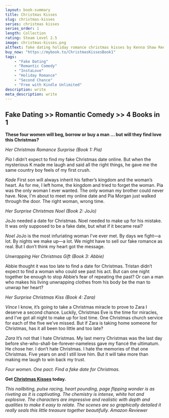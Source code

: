 ```yaml
---
layout: book-summary
title: Christmas Kisses
slug: christmas-kisses
series: christmas kisses
series_order: 1
length: Collection
rating: Steam Level 2.5
image: christmas-kisses.png
altText: fake dating holiday romance christmas kisses by Kenna Shaw Reed
buy_now: "https://mybook.to/ChristmasKissesBook1"
tags:
    - "Fake Dating"
    - "Romantic Comedy"
    - "InstaLove"
    - "Holiday Romance"
    - "Second Chance"
    - "Free with Kindle Unlimited"
description: write
meta_description: write
---
```


## Fake Dating >> Romantic Comedy >> 4 Books in 1

**These four women will beg, borrow or buy a man ... but will they find love this Christmas?**


_Her Christmas Romance Surprise (Book 1: Pia)_

*Pia*  I didn’t expect to find my fake Christmas date online. But when the mysterious K made me laugh and said all the right things, he gave me the same country boy feels of my first crush.

*Kade*  First son will always inherit his father’s kingdom and the woman’s heart. As for me, I left home, the kingdom and tried to forget the woman. Pia was the only woman I ever wanted. The only woman my brother could never have. Now, I'm about to meet my online date and Pia Morgan just walked through the door. The right woman, wrong time.

_Her Surprise Christmas Noel (Book 2: JoJo)_

JoJo needed a date for Christmas. Noel needed to make up for his mistake. It was only supposed to be a fake date, but what if it became real?

*Noel*  JoJo is the most infuriating woman I’ve ever met.
By days we fight—a lot. 
By nights we make up—a lot.
We might have to sell our fake romance as real. But I don’t think my heart got the message.

_Unwrapping Her Christmas Gift (Book 3: Abbie)_

Abbie thought it was too late to find a date for Christmas. Tristan didn’t expect to find a woman who could see past his act. But can one night together be enough to stop Abbie’s fear of repeating the past? Or can a man who makes his living unwrapping clothes from his body be the man to unwrap her heart?

_Her Surprise Christmas Kiss (Book 4: Zara)_

*Vince*  I know, it’s going to take a Christmas miracle to prove to Zara I deserve a second chance. Luckily, Christmas Eve is the time for miracles, and I’ve got all night to make up for lost time. One Christmas church service for each of the five we’ve missed. But if Zara is taking home someone for Christmas, has it all been too little and too late?

*Zara*  It’s not that I hate Christmas. 
My last merry Christmas was the last day before she-who-shall-be-forever-nameless gave my fiancé the ultimatum.
He chose her. I don’t hate Christmas. I hate the memories of that one Christmas.
Five years on and I still love him. But it will take more than making me laugh to win back my trust.

_Four women. One pact. Find a fake date for Christmas._

**Get [Christmas Kisses](https://mybook.to/ChristmasKissesBook1 "Christmas Kisses") today.**


_This nailbiting, pulse racing, heart pounding, page flipping wonder is as riveting as it is captivating. The chemistry is intense, white hot and explosive. The characters are impressive and realistic with depth and qualities to make it easy to relate. The scenes are so graphically detailed it really seals this little treasure together beautifully. Amazon Reviewer_
